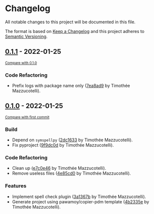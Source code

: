 # Changelog
All notable changes to this project will be documented in this file.

The format is based on [Keep a Changelog](http://keepachangelog.com/en/1.0.0/)
and this project adheres to [Semantic Versioning](http://semver.org/spec/v2.0.0.html).

<!-- insertion marker -->
## [0.1.1](https://github.com/pawamoy/mkdocs-spellcheck/releases/tag/0.1.1) - 2022-01-25

<small>[Compare with 0.1.0](https://github.com/pawamoy/mkdocs-spellcheck/compare/0.1.0...0.1.1)</small>

### Code Refactoring
- Prefix logs with package name only ([7ea8ad9](https://github.com/pawamoy/mkdocs-spellcheck/commit/7ea8ad93dc0621f6c386b8928ba3b046bedfbe3e) by Timothée Mazzucotelli).


## [0.1.0](https://github.com/pawamoy/mkdocs-spellcheck/releases/tag/0.1.0) - 2022-01-25

<small>[Compare with first commit](https://github.com/pawamoy/mkdocs-spellcheck/compare/4b2335e8caa3956fb6fd7c31a4473ea0e21e4e15...0.1.0)</small>

### Build
- Depend on `symspellpy` ([2dc1633](https://github.com/pawamoy/mkdocs-spellcheck/commit/2dc1633668da64438b63058cdcb091a6a48c3411) by Timothée Mazzucotelli).
- Fix pyproject ([9f9dc0d](https://github.com/pawamoy/mkdocs-spellcheck/commit/9f9dc0d55831c0694fa01f620524faa88d9ee147) by Timothée Mazzucotelli).

### Code Refactoring
- Clean up ([e7c0e46](https://github.com/pawamoy/mkdocs-spellcheck/commit/e7c0e46c6c73fdbdf1a91d37fb544a63d3651006) by Timothée Mazzucotelli).
- Remove useless files ([4e85cd0](https://github.com/pawamoy/mkdocs-spellcheck/commit/4e85cd0a222dc29443b649ef34a3533163faa63e) by Timothée Mazzucotelli).

### Features
- Implement spell check plugin ([3a1367b](https://github.com/pawamoy/mkdocs-spellcheck/commit/3a1367b9a5ebd04ee44d8591119e00be67a2410a) by Timothée Mazzucotelli).
- Generate project using pawamoy/copier-pdm template ([4b2335e](https://github.com/pawamoy/mkdocs-spellcheck/commit/4b2335e8caa3956fb6fd7c31a4473ea0e21e4e15) by Timothée Mazzucotelli).
